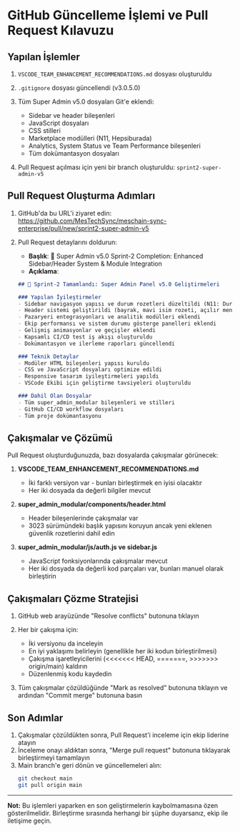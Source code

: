 # GitHub Güncelleme İşlemi ve Pull Request Kılavuzu

## Yapılan İşlemler

1. `VSCODE_TEAM_ENHANCEMENT_RECOMMENDATIONS.md` dosyası oluşturuldu
2. `.gitignore` dosyası güncellendi (v3.0.5.0)
3. Tüm Super Admin v5.0 dosyaları Git'e eklendi:
   - Sidebar ve header bileşenleri
   - JavaScript dosyaları
   - CSS stilleri
   - Marketplace modülleri (N11, Hepsiburada)
   - Analytics, System Status ve Team Performance bileşenleri
   - Tüm dokümantasyon dosyaları

4. Pull Request açılması için yeni bir branch oluşturuldu: `sprint2-super-admin-v5`

## Pull Request Oluşturma Adımları

1. GitHub'da bu URL'i ziyaret edin: https://github.com/MesTechSync/meschain-sync-enterprise/pull/new/sprint2-super-admin-v5

2. Pull Request detaylarını doldurun:
   - **Başlık**: 🚀 Super Admin v5.0 Sprint-2 Completion: Enhanced Sidebar/Header System & Module Integration
   - **Açıklama**:
   ```markdown
   ## 🚀 Sprint-2 Tamamlandı: Super Admin Panel v5.0 Geliştirmeleri
   
   ### Yapılan İyileştirmeler
   - Sidebar navigasyon yapısı ve durum rozetleri düzeltildi (N11: Duraklatıldı, Hepsiburada: Kurulum)
   - Header sistemi geliştirildi (bayrak, mavi isim rozeti, açılır menüler eklendi)
   - Pazaryeri entegrasyonları ve analitik modülleri eklendi
   - Ekip performansı ve sistem durumu gösterge panelleri eklendi
   - Gelişmiş animasyonlar ve geçişler eklendi
   - Kapsamlı CI/CD test iş akışı oluşturuldu
   - Dokümantasyon ve ilerleme raporları güncellendi
   
   ### Teknik Detaylar
   - Modüler HTML bileşenleri yapısı kuruldu
   - CSS ve JavaScript dosyaları optimize edildi
   - Responsive tasarım iyileştirmeleri yapıldı
   - VSCode Ekibi için geliştirme tavsiyeleri oluşturuldu
   
   ### Dahil Olan Dosyalar
   - Tüm super_admin_modular bileşenleri ve stilleri
   - GitHub CI/CD workflow dosyaları
   - Tüm proje dokümantasyonu
   ```

## Çakışmalar ve Çözümü

Pull Request oluşturduğunuzda, bazı dosyalarda çakışmalar görünecek:

1. **VSCODE_TEAM_ENHANCEMENT_RECOMMENDATIONS.md**
   - İki farklı versiyon var - bunları birleştirmek en iyisi olacaktır
   - Her iki dosyada da değerli bilgiler mevcut

2. **super_admin_modular/components/header.html**
   - Header bileşenlerinde çakışmalar var
   - 3023 sürümündeki başlık yapısını koruyun ancak yeni eklenen güvenlik rozetlerini dahil edin

3. **super_admin_modular/js/auth.js ve sidebar.js**
   - JavaScript fonksiyonlarında çakışmalar mevcut
   - Her iki dosyada da değerli kod parçaları var, bunları manuel olarak birleştirin

## Çakışmaları Çözme Stratejisi

1. GitHub web arayüzünde "Resolve conflicts" butonuna tıklayın
2. Her bir çakışma için:
   - İki versiyonu da inceleyin
   - En iyi yaklaşımı belirleyin (genellikle her iki kodun birleştirilmesi)
   - Çakışma işaretleyicilerini (<<<<<<< HEAD, =======, >>>>>>> origin/main) kaldırın
   - Düzenlenmiş kodu kaydedin

3. Tüm çakışmalar çözüldüğünde "Mark as resolved" butonuna tıklayın ve ardından "Commit merge" butonuna basın

## Son Adımlar

1. Çakışmalar çözüldükten sonra, Pull Request'i inceleme için ekip liderine atayın
2. İnceleme onayı aldıktan sonra, "Merge pull request" butonuna tıklayarak birleştirmeyi tamamlayın
3. Main branch'e geri dönün ve güncellemeleri alın:
   ```bash
   git checkout main
   git pull origin main
   ```

---

**Not:** Bu işlemleri yaparken en son geliştirmelerin kaybolmamasına özen gösterilmelidir. Birleştirme sırasında herhangi bir şüphe duyarsanız, ekip ile iletişime geçin.
